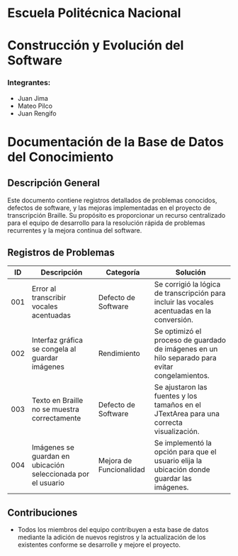 # Escuela Politécnica Nacional
# Construcción y Evolución del Software

### Integrantes:
- Juan Jima
- Mateo Pilco
- Juan Rengifo

# Documentación de la Base de Datos del Conocimiento

## Descripción General
Este documento contiene registros detallados de problemas conocidos, defectos de software, y las mejoras implementadas en el proyecto de transcripción Braille. Su propósito es proporcionar un recurso centralizado para el equipo de desarrollo para la resolución rápida de problemas recurrentes y la mejora continua del software.

## Registros de Problemas

| ID  | Descripción                                    | Categoría          | Solución                                                                                       |
|-----|------------------------------------------------|--------------------|------------------------------------------------------------------------------------------------|
| 001 | Error al transcribir vocales acentuadas        | Defecto de Software | Se corrigió la lógica de transcripción para incluir las vocales acentuadas en la conversión.   |
| 002 | Interfaz gráfica se congela al guardar imágenes| Rendimiento        | Se optimizó el proceso de guardado de imágenes en un hilo separado para evitar congelamientos. |
| 003 | Texto en Braille no se muestra correctamente   | Defecto de Software | Se ajustaron las fuentes y los tamaños en el JTextArea para una correcta visualización.        |
| 004 | Imágenes se guardan en ubicación seleccionada por el usuario | Mejora de Funcionalidad | Se implementó la opción para que el usuario elija la ubicación donde guardar las imágenes.     |



## Contribuciones
- Todos los miembros del equipo contribuyen a esta base de datos mediante la adición de nuevos registros y la actualización de los existentes conforme se desarrolle y mejore el proyecto.

